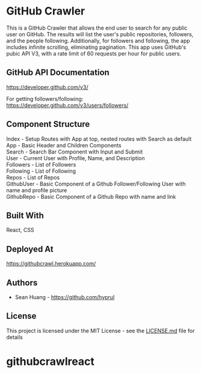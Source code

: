 # GitHub Crawler
This is a GitHub Crawler that allows the end user to search for any public user on GitHub. The results will list the user's public repositories, followers, and the people following. Additionally, for followers and following, the app includes infinite scrolling, eliminating pagination. This app uses GitHub's pubic API V3, with a rate limit of 60 requests per hour for public users. 


## GitHub API Documentation
https://developer.github.com/v3/

For getting followers/following:
https://developer.github.com/v3/users/followers/

## Component Structure
Index - Setup Routes with App at top, nested routes with Search as default <br /> 
App - Basic Header and Children Components <br /> 
Search - Search Bar Component with Input and Submit <br /> 
User - Current User with Profile, Name, and Description <br /> 
Followers - List of Followers <br /> 
Following - List of Following <br /> 
Repos - List of Repos <br /> 
GithubUser - Basic Component of a Github Follower/Following User with name and profile picture <br /> 
GithubRepo - Basic Component of a Github Repo with name and link <br /> 

## Built With
React, CSS

## Deployed At
https://githubcrawl.herokuapp.com/

## Authors

* Sean Huang - https://github.com/hyprul

## License

This project is licensed under the MIT License - see the [LICENSE.md](LICENSE.md) file for details
# githubcrawlreact
